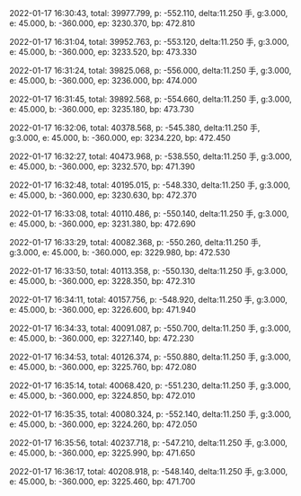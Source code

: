 2022-01-17 16:30:43, total: 39977.799, p: -552.110, delta:11.250 手, g:3.000, e: 45.000, b: -360.000, ep: 3230.370, bp: 472.810

2022-01-17 16:31:04, total: 39952.763, p: -553.120, delta:11.250 手, g:3.000, e: 45.000, b: -360.000, ep: 3233.520, bp: 473.330

2022-01-17 16:31:24, total: 39825.068, p: -556.000, delta:11.250 手, g:3.000, e: 45.000, b: -360.000, ep: 3236.000, bp: 474.000

2022-01-17 16:31:45, total: 39892.568, p: -554.660, delta:11.250 手, g:3.000, e: 45.000, b: -360.000, ep: 3235.180, bp: 473.730

2022-01-17 16:32:06, total: 40378.568, p: -545.380, delta:11.250 手, g:3.000, e: 45.000, b: -360.000, ep: 3234.220, bp: 472.450

2022-01-17 16:32:27, total: 40473.968, p: -538.550, delta:11.250 手, g:3.000, e: 45.000, b: -360.000, ep: 3232.570, bp: 471.390

2022-01-17 16:32:48, total: 40195.015, p: -548.330, delta:11.250 手, g:3.000, e: 45.000, b: -360.000, ep: 3230.630, bp: 472.370

2022-01-17 16:33:08, total: 40110.486, p: -550.140, delta:11.250 手, g:3.000, e: 45.000, b: -360.000, ep: 3231.380, bp: 472.690

2022-01-17 16:33:29, total: 40082.368, p: -550.260, delta:11.250 手, g:3.000, e: 45.000, b: -360.000, ep: 3229.980, bp: 472.530

2022-01-17 16:33:50, total: 40113.358, p: -550.130, delta:11.250 手, g:3.000, e: 45.000, b: -360.000, ep: 3228.350, bp: 472.310

2022-01-17 16:34:11, total: 40157.756, p: -548.920, delta:11.250 手, g:3.000, e: 45.000, b: -360.000, ep: 3226.600, bp: 471.940

2022-01-17 16:34:33, total: 40091.087, p: -550.700, delta:11.250 手, g:3.000, e: 45.000, b: -360.000, ep: 3227.140, bp: 472.230

2022-01-17 16:34:53, total: 40126.374, p: -550.880, delta:11.250 手, g:3.000, e: 45.000, b: -360.000, ep: 3225.760, bp: 472.080

2022-01-17 16:35:14, total: 40068.420, p: -551.230, delta:11.250 手, g:3.000, e: 45.000, b: -360.000, ep: 3224.850, bp: 472.010

2022-01-17 16:35:35, total: 40080.324, p: -552.140, delta:11.250 手, g:3.000, e: 45.000, b: -360.000, ep: 3224.260, bp: 472.050

2022-01-17 16:35:56, total: 40237.718, p: -547.210, delta:11.250 手, g:3.000, e: 45.000, b: -360.000, ep: 3225.990, bp: 471.650

2022-01-17 16:36:17, total: 40208.918, p: -548.140, delta:11.250 手, g:3.000, e: 45.000, b: -360.000, ep: 3225.460, bp: 471.700